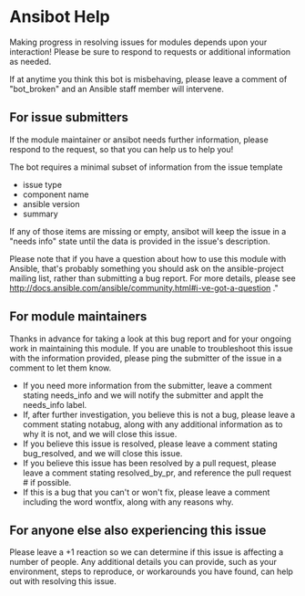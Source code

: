 # Ansibot Help

Making progress in resolving issues for modules depends upon your interaction! Please be sure to respond to requests or additional information as needed.

If at anytime you think this bot is misbehaving, please leave a comment of "bot_broken" and an Ansible staff member will intervene.

## For issue submitters
If the module maintainer or ansibot needs further information, please respond to the request, so that you can help us to help you! 

The bot requires a minimal subset of information from the issue template 
* issue type
* component name
* ansible version
* summary

If any of those items are missing or empty, ansibot will keep the issue in a "needs info" state until the data is provided in the issue's description.

Please note that if you have a question about how to use this module with Ansible, that's probably something you should ask on the ansible-project mailing list, rather than submitting a bug report. For more details, please see http://docs.ansible.com/ansible/community.html#i-ve-got-a-question ."

## For module maintainers
Thanks in advance for taking a look at this bug report and for your ongoing work in maintaining this module. If you are unable to troubleshoot this issue with the information provided, please ping the submitter of the issue in a comment to let them know. 

* If you need more information from the submitter, leave a comment stating needs_info and we will notify the submitter and applt the needs_info label.
* If, after further investigation, you believe this is not a bug, please leave a comment stating notabug, along with any additional information as to why it is not, and we will close this issue.
* If you believe this issue is resolved, please leave a comment stating bug_resolved, and we will close this issue. 
* If you believe this issue has been resolved by a pull request, please leave a comment stating resolved_by_pr, and reference the pull request # if possible. 
* If this is a bug that you can't or won't fix, please leave a comment including the word wontfix, along with any reasons why.

## For anyone else also experiencing this issue
Please leave a +1 reaction so we can determine if this issue is affecting a number of people. Any additional details you can provide, such as your environment, steps to reproduce, or workarounds you have found, can help out with resolving this issue.
